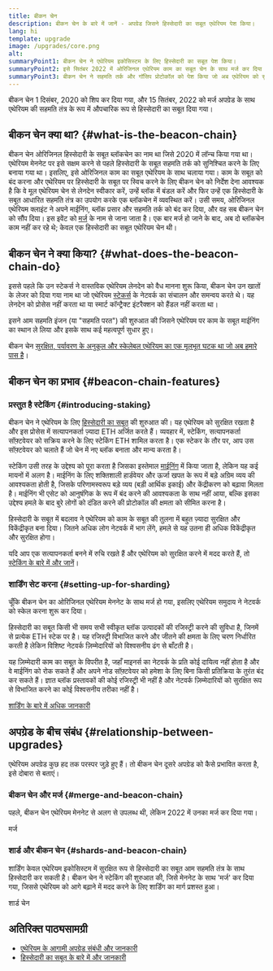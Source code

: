 ```yaml
---
title: बीकन चेन
description: बीकन चेन के बारे में जानें - अपग्रेड जिसने हिस्सेदारी का सबूत एथेरियम पेश किया।
lang: hi
template: upgrade
image: /upgrades/core.png
alt: 
summaryPoint1: बीकन चेन ने एथेरियम इकोसिस्टम के लिए हिस्सेदारी का सबूत पेश किया।
summaryPoint2: इसे सितंबर 2022 में ओरिजिनल एथेरियम काम का सबूत चेन के साथ मर्ज कर दिया गया था।
summaryPoint3: बीकन चेन ने सहमति तर्क और गॉसिप प्रोटोकॉल को पेश किया जो अब एथेरियम को सुरक्षित करता है।
---
```


<UpgradeStatus isShipped dateKey="page-upgrades:page-upgrades-beacon-date">
  बीकन चेन 1 दिसंबर, 2020 को शिप कर दिया गया, और 15 सितंबर, 2022 को मर्ज अपग्रेड के साथ एथेरियम की सहमति तंत्र के रूप में औपचारिक रूप से हिस्सेदारी का सबूत दिया गया।
</UpgradeStatus>

## बीकन चेन क्या था? {#what-is-the-beacon-chain}

बीकन चेन ओरिजिनल हिस्सेदारी के सबूत ब्लॉकचेन का नाम था जिसे 2020 में लॉन्च किया गया था। एथेरियम मेननेट पर इसे सक्षम करने से पहले हिस्सेदारी के सबूत सहमति तर्क को सुनिश्चित करने के लिए बनाया गया था। इसलिए, इसे ओरिजिनल काम का सबूत एथेरियम के साथ चलाया गया। काम के सबूत को बंद करना और एथेरियम पर हिस्सेदारी के सबूत पर स्विच करने के लिए बीकन चेन को निर्देश देना आवश्यक है कि वे मूल एथेरियम चेन से लेनदेन स्वीकार करें, उन्हें ब्लॉक में बंडल करें और फिर उन्हें एक हिस्सेदारी के सबूत आधारित सहमति तंत्र का उपयोग करके एक ब्लॉकचेन में व्यवस्थित करें। उसी समय, ओरिजिनल एथेरियम क्लाइंट ने अपने माईनिंग, ब्लॉक प्रसार और सहमति तर्क को बंद कर दिया, और वह सब बीकन चेन को सौंप दिया। इस इवेंट को [मर्ज](/roadmap/merge/) के नाम से जाना जाता है। एक बार मर्ज हो जाने के बाद, अब दो ब्लॉकचेन काम नहीं कर रहे थे; केवल एक हिस्सेदारी का सबूत एथेरियम चेन थी।

## बीकन चेन ने क्या किया? {#what-does-the-beacon-chain-do}

इससे पहले कि उन स्टेकर्स ने वास्तविक एथेरियम लेनदेन को वैध मानना शुरू किया, बीकन चेन उन खातों के लेजर को दिया गया नाम था जो एथेरियम [स्टेकर्स](/staking/) के नेटवर्क का संचालन और समन्वय करते थे। यह लेनदेन को प्रोसेस नहीं करता था या स्मार्ट कॉन्ट्रैक्ट इंटरैक्शन को हैंडल नहीं करता था।

इसने आम सहमति इंजन (या "सहमति परत") की शुरुआत की जिसने एथेरियम पर काम के सबूत माईनिंग का स्थान ले लिया और इसके साथ कई महत्वपूर्ण सुधार हुए।

बीकन चेन [सुरक्षित, पर्यावरण के अनुकूल और स्केलेबल एथेरियम का एक मूलभूत घटक था जो अब हमारे पास है](/roadmap/vision/)।

## बीकन चेन का प्रभाव {#beacon-chain-features}

### प्रस्तुत है स्टेकिंग {#introducing-staking}

बीकन चेन ने एथेरियम के लिए [हिस्सेदारी का सबूत](/developers/docs/consensus-mechanisms/pos/) की शुरुआत की। यह एथेरियम को सुरक्षित रखता है और इस प्रोसेस में सत्यापनकर्ता ज़्यादा ETH अर्जित करते हैं। व्यवहार में, स्टेकिंग, सत्यापनकर्ता सॉफ़्टवेयर को सक्रिय करने के लिए स्टेकिंग ETH शामिल करता है। एक स्टेकर के तौर पर, आप उस सॉफ़्टवेयर को चलाते हैं जो चेन में नए ब्लॉक बनाता और मान्य करता है।

स्टेकिंग उसी तरह के उद्देश्य को पूरा करता है जिसका इस्तेमाल [माईनिंग](/developers/docs/consensus-mechanisms/pow/mining/) में किया जाता है, लेकिन यह कई मायनों में अलग है। माईनिंग के लिए शक्तिशाली हार्डवेयर और ऊर्जा खपत के रूप में बड़े अग्रिम व्यय की आवश्यकता होती है, जिसके परिणामस्वरूप बड़े व्यय (बड़ी आर्थिक इकाई) और केंद्रीकरण को बढ़ावा मिलता है। माईनिंग भी एसेट को आनुषंगिक के रूप में बंद करने की आवश्यकता के साथ नहीं आया, बल्कि इसका उद्देश्य हमले के बाद बुरे लोगों को दंडित करने की प्रोटोकॉल की क्षमता को सीमित करना है।

हिस्सेदारी के सबूत में बदलाव ने एथेरियम को काम के सबूत की तुलना में बहुत ज़्यादा सुरक्षित और विकेंद्रीकृत बना दिया। जितने अधिक लोग नेटवर्क में भाग लेंगे, हमले से यह उतना ही अधिक विकेंद्रीकृत और सुरक्षित होगा।

<InfoBanner emoji=":money_bag:">
  यदि आप एक सत्यापनकर्ता बनने में रुचि रखते हैं और एथेरियम को सुरक्षित करने में मदद करते हैं, तो <a href="/staking/">स्टेकिंग के बारे में और जानें</a>।
</InfoBanner>

### शार्डिंग सेट करना {#setting-up-for-sharding}

चूँकि बीकन चेन का ओरिजिनल एथेरियम मेननेट के साथ मर्ज हो गया, इसलिए एथेरियम समुदाय ने नेटवर्क को स्केल करना शुरू कर दिया।

हिस्सेदारी का सबूत किसी भी समय सभी स्वीकृत ब्लॉक उत्पादकों की रजिस्ट्री करने की सुविधा है, जिनमें से प्रत्येक ETH स्टेक पर है। यह रजिस्ट्री विभाजित करने और जीतने की क्षमता के लिए चरण निर्धारित करती है लेकिन विशिष्ट नेटवर्क ज़िम्मेदारियों को विश्वसनीय ढंग से बाँटती है।

यह ज़िम्मेदारी काम का सबूत के विपरीत है, जहाँ माइनर्स का नेटवर्क के प्रति कोई दायित्व नहीं होता है और वे माईनिंग को रोक सकते हैं और अपने नोड सॉफ़्‍टवेयर को हमेशा के लिए बिना किसी प्रतिक्रिया के तुरंत बंद कर सकते हैं। ज्ञात ब्लॉक प्रस्तावकों की कोई रजिस्ट्री भी नहीं है और नेटवर्क ज़िम्मेदारियों को सुरक्षित रूप से विभाजित करने का कोई विश्वसनीय तरीका नहीं है।

[शार्डिंग के बारे में अधिक जानकारी](/roadmap/danksharding/)

## अपग्रेड के बीच संबंध {#relationship-between-upgrades}

एथेरियम अपग्रेड कुछ हद तक परस्पर जुड़े हुए हैं। तो बीकन चेन दूसरे अपग्रेड को कैसे प्रभावित करता है, इसे दोबारा से बताएं।

### बीकन चेन और मर्ज {#merge-and-beacon-chain}

पहले, बीकन चेन एथेरियम मेननेट से अलग से उपलब्ध थी, लेकिन 2022 में उनका मर्ज कर दिया गया।

<ButtonLink to="/roadmap/merge/">
  मर्ज
</ButtonLink>

### शार्ड और बीकन चेन {#shards-and-beacon-chain}

शार्डिंग केवल एथेरियम इकोसिस्टम में सुरक्षित रूप से हिस्सेदारी का सबूत आम सहमति तंत्र के साथ हिस्सेदारी कर सकती है। बीकन चेन ने स्टेकिंग की शुरुआत की, जिसे मेननेट के साथ 'मर्ज' कर दिया गया, जिससे एथेरियम को आगे बढ़ाने में मदद करने के लिए शार्डिंग का मार्ग प्रशस्त हुआ।

<ButtonLink to="/roadmap/danksharding/">
  शार्ड चेन
</ButtonLink>

## अतिरिक्त पाठ्यसामग्री

- [एथेरियम के आगामी अपग्रेड संबंधी और जानकारी](/roadmap/vision)
- [हिस्सेदारी का सबूत के बारे में और जानकारी](/developers/docs/consensus-mechanisms/pos)

